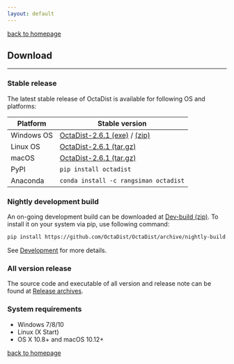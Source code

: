 ```yaml
---
layout: default
---
```

[back to homepage](./)

## Download
***

### Stable release

The latest stable release of OctaDist is available for following OS and platforms: 

|   Platform   | Stable version |
|--------------|----------------|
|  Windows OS  | [OctaDist-2.6.1 (exe)][WinOS_exe] / [(zip)][WinOS_zip] |
|  Linux OS    | [OctaDist-2.6.1 (tar.gz)][src_tar_gz]  |
|  macOS       | [OctaDist-2.6.1 (tar.gz)][src_tar_gz]  |
|  PyPI        | `pip install octadist`                |
|  Anaconda    | `conda install -c rangsiman octadist` |

[WinOS_exe]: https://github.com/OctaDist/OctaDist/releases/download/v.2.6.1/OctaDist-2.6.1-Win-x86-64.exe
[WinOS_zip]: https://github.com/OctaDist/OctaDist/releases/download/v.2.6.1/OctaDist-2.6.1-Win-x86-64.zip
[src_tar_gz]: https://github.com/OctaDist/OctaDist/releases/download/v.2.6.1/OctaDist-2.6.1-src-x86-64.tar.gz

### Nightly development build

An on-going development build can be downloaded at [Dev-build (zip)][Dev-link].
To install it on your system via pip, use following command:

[Dev-link]: https://github.com/OctaDist/OctaDist/archive/nightly-build.zip

```sh
pip install https://github.com/OctaDist/OctaDist/archive/nightly-build.zip
```

See [Development](./development.md) for more details.

### All version release

The source code and executable of all version and release note can be found at 
[Release archives](release-archives.md).


### System requirements

- Windows 7/8/10
- Linux (X Start)
- OS X 10.8+ and macOS 10.12+

[back to homepage](./)
